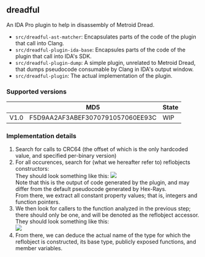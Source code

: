 ## dreadful

An IDA Pro plugin to help in disassembly of Metroid Dread.

* `src/dreadful-ast-matcher`: Encapsulates parts of the code of the plugin that call into Clang.
* `src/dreadful-plugin-ida-base`: Encapsules parts of the code of the plugin that call into IDA's SDK.
* `src/dreadful-plugin-dump`: A simple plugin, unrelated to Metroid Dread, that dumps pseudocode consumable by Clang in IDA's output window.
* `src/dreadful-plugin`: The actual implementation of the plugin.

### Supported versions

|  | MD5 | State |
|---|---|---|
| V1.0 | F5D9AA2AF3ABEF3070791057060EE93C | WIP |

### Implementation details

1. Search for calls to CRC64 (the offset of which is the only hardcoded value, and specified per-binary version)
2. For all occurences, search for (what we hereafter refer to) reflobjects constructors:  
   They should look something like this:
   ![](https://i.imgur.com/EcSjlm4.png)  
   Note that this is the output of code generated by the plugin, and may differ from the default pseudocode generated by Hex-Rays.  
   From there, we extract all constant property values; that is, integers and function pointers.
3. We then look for callers to the function analyzed in the previous step; there should only be one, and will be denoted as the reflobject accessor.
   They should look something like this:  
   ![](https://i.imgur.com/06TdcfU.png)
4. From there, we can deduce the actual name of the type for which the reflobject is constructed, its base type, publicly exposed functions, and member variables.
